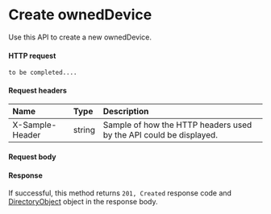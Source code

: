 # Create ownedDevice

Use this API to create a new ownedDevice.
#### HTTP request
```http
to be completed....
```
#### Request headers
| Name       | Type | Description|
|:---------------|:--------|:----------|
| X-Sample-Header  | string  | Sample of how the HTTP headers used by the API could be displayed.|

#### Request body

#### Response
If successful, this method returns `201, Created` response code and [DirectoryObject](../resources/directoryobject.md) object in the response body.

